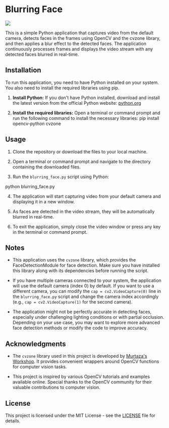# Blurring Face

![](https://github.com/HaithamAlhaji/CV-Blurring-Face/blob/main/images/example.gif)

This is a simple Python application that captures video from the default camera, detects faces in the frames using OpenCV and the cvzone library, and then applies a blur effect to the detected faces. The application continuously processes frames and displays the video stream with any detected faces blurred in real-time.

## Installation

To run this application, you need to have Python installed on your system. You also need to install the required libraries using pip.

1. **Install Python:** If you don't have Python installed, download and install the latest version from the official Python website: [python.org](https://www.python.org/downloads/)

2. **Install the required libraries:** Open a terminal or command prompt and run the following command to install the necessary libraries:
   pip install opencv-python cvzone

## Usage

1. Clone the repository or download the files to your local machine.

2. Open a terminal or command prompt and navigate to the directory containing the downloaded files.

3. Run the `blurring_face.py` script using Python:

python blurring_face.py

4. The application will start capturing video from your default camera and displaying it in a new window.

5. As faces are detected in the video stream, they will be automatically blurred in real-time.

6. To exit the application, simply close the video window or press any key in the terminal or command prompt.

## Notes

- This application uses the `cvzone` library, which provides the FaceDetectionModule for face detection. Make sure you have installed this library along with its dependencies before running the script.

- If you have multiple cameras connected to your system, the application will use the default camera (index 0) by default. If you want to use a different camera, you can modify the `cap = cv2.VideoCapture(0)` line in the `blurring_face.py` script and change the camera index accordingly (e.g., `cap = cv2.VideoCapture(1)` for the second camera).

- The application might not be perfectly accurate in detecting faces, especially under challenging lighting conditions or with partial occlusion. Depending on your use case, you may want to explore more advanced face detection methods or modify the code to improve accuracy.

## Acknowledgments

- The `cvzone` library used in this project is developed by [Murtaza's Workshop](#). It provides convenient wrappers around OpenCV functions for computer vision tasks.

- This project is inspired by various OpenCV tutorials and examples available online. Special thanks to the OpenCV community for their valuable contributions to computer vision.

## License

This project is licensed under the MIT License - see the [LICENSE](LICENSE) file for details.
